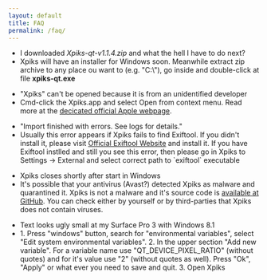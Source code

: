 ```yaml
---
layout: default
title: FAQ
permalink: /faq/
---
```


<article class="row">
<section class="small-12 large-8 columns page-content">

<div>
  <ul>
    <li>I downloaded <i>Xpiks-qt-v1.1.4.zip</i> and what the hell I have to do next?</li>
    <li>Xpiks will have an installer for Windows soon. Meanwhile extract zip archive to any place ou want to (e.g. "C:\"), go inside and double-click at file <strong>xpiks-qt.exe</strong></li>
  </ul>
</div>

<div>
  <ul>
    <li>"Xpiks" can't be opened because it is from an unidentified developer</li>
    <li>Cmd-click the Xpiks.app and select Open from context menu. Read more at the <a href="https://support.apple.com/kb/PH18657" target="_blank">decicated official Apple webpage</a>.</li>
  </ul>
</div>

<div>
  <ul>
    <li>"Import finished with errors. See logs for details."</li>
    <li>Usually this error appears if Xpiks fails to find Exiftool. If you didn't install it, please visit <a href="http://www.sno.phy.queensu.ca/~phil/exiftool/" target="_blank">Official Exiftool Website</a> and install it. If you have Exiftool instlled and still you see this error, then please go in Xpiks to Settings -> External and select correct path to `exiftool` executable</li>
  </ul>
</div>

<div>
  <ul>
    <li>Xpiks closes shortly after start in Windows</li>
    <li>It's possible that your antivirus (Avast?) detected Xpiks as malware and quarantined it. Xpiks is not a malware and it's source code is <a href="https://github.com/ribtoks/xpiks" target="_blank">available at GitHub</a>. You can check either by yourself or by third-parties that Xpiks does not contain viruses.</li>
  </ul>
</div>

<div>
  <ul>
    <li>Text looks ugly small at my Surface Pro 3 with Windows 8.1</li>
    <li>1. Press "windows" button, search for "environmental variables", select "Edit system environmental variables". 2. In the upper section "Add new variable". For a variable name use "QT_DEVICE_PIXEL_RATIO" (without quotes) and for it's value use "2" (without quotes as well). Press "Ok", "Apply" or what ever you need to save and quit. 3. Open Xpiks</li>
  </ul>
</div>

</section>
</article>